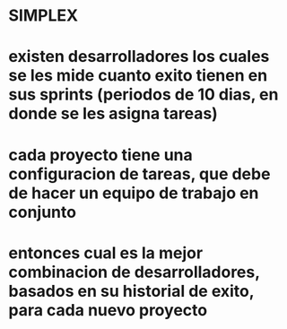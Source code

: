 # SIMPLEX

# existen desarrolladores los cuales se les mide cuanto exito tienen en sus sprints (periodos de 10 dias, en donde se les asigna tareas)
# cada proyecto tiene una configuracion de tareas, que debe de hacer un equipo de trabajo en conjunto
# entonces cual es la mejor combinacion de desarrolladores, basados en su historial de exito, para cada nuevo proyecto
